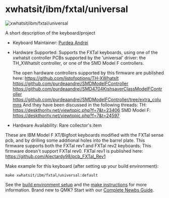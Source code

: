 # xwhatsit/ibm/fxtal/universal

![xwhatsit/ibm/fxtal/universal](https://i.imgur.com/KJd0ymjh.jpg)

A short description of the keyboard/project

* Keyboard Maintainer: [Purdea Andrei](https://github.com/purdeaandrei)
* Hardware Supported: Supports the FXTal keyboards, using one of the xwhatsit controller PCBs supported by the 'universal' driver: the TH_XWhatsIt controller, or one of the SMD Model F controllers.

  The open hardware controllers supported by this firmware are published here:
    https://github.com/listofoptions/TH-XWhatsIt
    https://github.com/purdeaandrei/SMDModelFController
    https://github.com/purdeaandrei/SMD4704KishsaverClassModelFController
    https://github.com/purdeaandrei/SMDModelFController/tree/extra_columns
  And they have been discussed in the following threads:
    TH: https://deskthority.net/viewtopic.php?f=7&t=23406
    SMD Model F: https://deskthority.net/viewtopic.php?f=7&t=24597

* Hardware Availability: Rare collector's item

These are IBM Model F XT/Bigfoot keyboards modified with the FXTal sense pcb, and by drilling some additional holes into the barrel plate.
This firmware supports both the FXTal rev1 and FXTal rev2 keyboards.
This firmware doesn't support FXTal rev0.
FXTal rev1 is published here: https://github.com/Alectardy98/pcb_FXTal_Rev1

Make example for this keyboard (after setting up your build environment):

    make xwhatsit/ibm/fxtal/universal:default

See the [build environment setup](https://docs.qmk.fm/#/getting_started_build_tools) and the [make instructions](https://docs.qmk.fm/#/getting_started_make_guide) for more information. Brand new to QMK? Start with our [Complete Newbs Guide](https://docs.qmk.fm/#/newbs).
